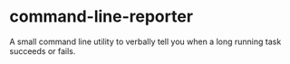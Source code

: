 # command-line-reporter
A small command line utility to verbally tell you when a long running task succeeds or fails.
